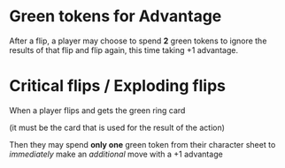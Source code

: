 # Green tokens for Advantage

After a flip, a player may choose to spend **2** green tokens to
ignore the results of that flip and flip again, this time taking
+1 advantage.

# Critical flips / Exploding flips

When a player flips and gets the green ring card

(it must be the card that is used for the result of the action)

Then they may spend **only one** green token from their
character sheet to *immediately* make an *additional* move with
a +1 advantage
